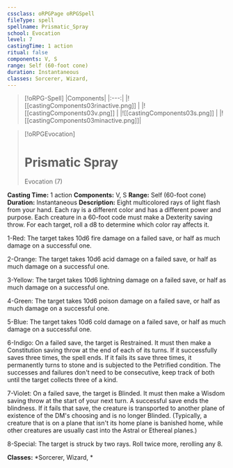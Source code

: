 ```yaml
---
cssclass: oRPGPage oRPGSpell
fileType: spell
spellname: Prismatic_Spray
school: Evocation
level: 7
castingTime: 1 action
ritual: false
components: V, S
range: Self (60-foot cone)
duration: Instantaneous
classes: Sorcerer, Wizard,
---
```

> [!oRPG-Spell]
> |Components|
> |:---:|
> |![[castingComponents03rinactive.png]] |
> |![[castingComponents03v.png]] |
> |![[castingComponents03s.png]] |
> |![[castingComponents03minactive.png]]|

> [!oRPGEvocation]
>#  Prismatic Spray
> Evocation  (7)

**Casting Time:** 1 action
**Components:** V, S
**Range:** Self (60-foot cone)
**Duration:**  Instantaneous
**Description:**
Eight multicolored rays of light flash from your hand. Each ray is a different color and has a different power and purpose. Each creature in a 60-foot code must make a Dexterity saving throw. For each target, roll a d8 to determine which color ray affects it.



 1-Red: The target takes 10d6 fire damage on a failed save, or half as much damage on a successful one.



 2-Orange: The target takes 10d6 acid damage on a failed save, or half as much damage on a successful one.



 3-Yellow: The target takes 10d6 lightning damage on a failed save, or half as much damage on a successful one.



 4-Green: The target takes 10d6 poison damage on a failed save, or half as much damage on a successful one.



 5-Blue: The target takes 10d6 cold damage on a failed save, or half as much damage on a successful one.



 6-Indigo: On a failed save, the target is Restrained. It must then make a Constitution saving throw at the end of each of its turns. If it successfully saves three times, the spell ends. If it fails its save three times, it permanently turns to stone and is subjected to the Petrified condition. The successes and failures don't need to be consecutive, keep track of both until the target collects three of a kind.



 7-Violet: On a failed save, the target is Blinded. It must then make a Wisdom saving throw at the start of your next turn. A successful save ends the blindness. If it fails that save, the creature is transported to another plane of existence of the DM's choosing and is no longer Blinded. (Typically, a creature that is on a plane that isn't its home plane is banished home, while other creatures are usually cast into the Astral or Ethereal planes.)



 8-Special: The target is struck by two rays. Roll twice more, rerolling any 8.



**Classes:**  *Sorcerer, Wizard, *


